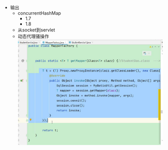 - 输出
  - concurrentHashMap
    - 1.7
    - 1.8
  - 从socket到servlet
  - 
    动态代理骚操作
    ![image-20220318100713255](../.image/image-20220318100713255.png)